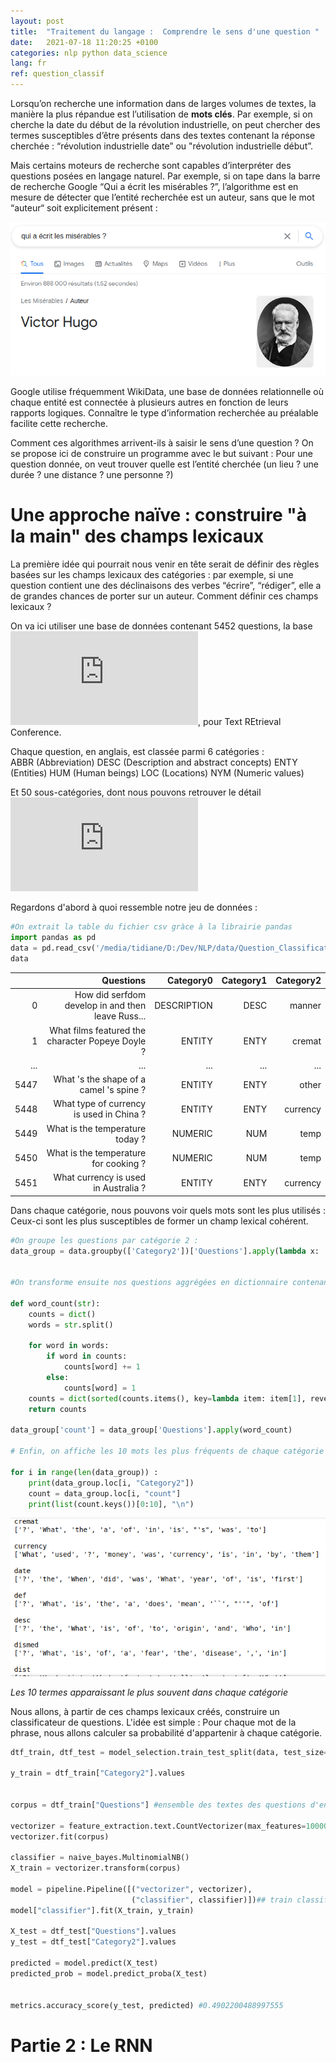 ```yaml
---
layout: post
title:  "Traitement du langage :  Comprendre le sens d'une question "
date:   2021-07-18 11:20:25 +0100
categories: nlp python data_science
lang: fr
ref: question_classif
---
```



Lorsqu’on recherche une information dans de larges volumes de textes, la manière la plus répandue est l’utilisation de **mots clés**. Par exemple, si on cherche la date du début de la révolution industrielle, on peut chercher des termes susceptibles d’être présents dans des textes contenant la réponse cherchée : “révolution industrielle date” ou "révolution industrielle début”.

Mais certains moteurs de recherche sont capables d’interpréter des questions posées en langage naturel. Par exemple, si on tape dans la barre de recherche Google “Qui a écrit les misérables ?”, l’algorithme est en mesure de détecter que l’entité recherchée est un auteur, sans que le mot “auteur“ soit explicitement présent :

![img1](/assets/images/question_classif/im1.png)

Google utilise fréquemment WikiData, une base de données relationnelle où chaque entité est connectée à plusieurs autres en fonction de leurs rapports logiques. Connaître le type d’information recherchée au préalable facilite cette recherche.

Comment ces algorithmes arrivent-ils à saisir le sens d’une question ? On se propose ici de construire un programme avec le but suivant : Pour une question donnée, on veut trouver quelle est l’entité cherchée (un lieu ? une durée ? une distance ? une personne ?)  

# Une approche naïve : construire "à la main" des champs lexicaux 

La première idée qui pourrait nous venir en tête serait de définir des règles basées sur les champs lexicaux des catégories : par exemple, si une question contient une des déclinaisons des verbes “écrire”, “rédiger”,  elle a de grandes chances de porter sur un auteur. Comment définir ces champs lexicaux ?


On va ici utiliser une base de données contenant 5452 questions, la base ![TREC](https://search.r-project.org/CRAN/refmans/textdata/html/dataset_trec.html), pour Text REtrieval Conference. 

Chaque question, en anglais, est classée parmi 6 catégories :   
ABBR (Abbreviation)
DESC (Description and abstract concepts)
ENTY (Entities)
HUM (Human beings) 
LOC (Locations) 
NYM (Numeric values)

Et 50 sous-catégories, dont nous pouvons retrouver le détail ![ici](https://cogcomp.seas.upenn.edu/Data/QA/QC/definition.html)


Regardons d'abord à quoi ressemble notre jeu de données :

```python
#On extrait la table du fichier csv gràce à la librairie pandas
import pandas as pd
data = pd.read_csv('/media/tidiane/D:/Dev/NLP/data/Question_Classification_Dataset.csv', encoding='latin-1')
data
```

|      |                                         Questions |   Category0 | Category1 | Category2 |
|-----:|--------------------------------------------------:|------------:|----------:|----------:|
|   0  | How did serfdom develop in and then leave Russ... | DESCRIPTION | DESC      | manner    |
|   1  | What films featured the character Popeye Doyle ?  | ENTITY      | ENTY      | cremat    |
|  ... | ...                                               | ...         | ...       | ...       |
| 5447 | What 's the shape of a camel 's spine ?           | ENTITY      | ENTY      | other     |
| 5448 | What type of currency is used in China ?          | ENTITY      | ENTY      | currency  |
| 5449 | What is the temperature today ?                   | NUMERIC     | NUM       | temp      |
| 5450 | What is the temperature for cooking ?             | NUMERIC     | NUM       | temp      |
| 5451 | What currency is used in Australia ?              | ENTITY      | ENTY      | currency  |


Dans chaque catégorie, nous pouvons voir quels mots sont les plus utilisés : Ceux-ci sont les plus susceptibles de former un champ lexical cohérent.

```python
#On groupe les questions par catégorie 2 :
data_group = data.groupby(['Category2'])['Questions'].apply(lambda x: ' '.join(x)).reset_index()


#On transforme ensuite nos questions aggrégées en dictionnaire contenant la fréquence de chaque mot :

def word_count(str):
    counts = dict()
    words = str.split()

    for word in words:
        if word in counts:
            counts[word] += 1
        else:
            counts[word] = 1
    counts = dict(sorted(counts.items(), key=lambda item: item[1], reverse=True))
    return counts

data_group['count'] = data_group['Questions'].apply(word_count)

# Enfin, on affiche les 10 mots les plus fréquents de chaque catégorie :

for i in range(len(data_group)) :
    print(data_group.loc[i, "Category2"])
    count = data_group.loc[i, "count"]
    print(list(count.keys())[0:10], "\n")

```
![img2](/assets/images/question_classif/im2.png)

*Les 10 termes apparaissant le plus souvent dans chaque catégorie*

Nous allons, à partir de ces champs lexicaux créés, construire un classificateur de questions. L'idée est simple : Pour chaque mot de la phrase, nous allons calculer sa probabilité d'appartenir à chaque catégorie. 

```python
dtf_train, dtf_test = model_selection.train_test_split(data, test_size=0.3)

y_train = dtf_train["Category2"].values


corpus = dtf_train["Questions"] #ensemble des textes des questions d'entrainement

vectorizer = feature_extraction.text.CountVectorizer(max_features=10000)#, ngram_range=(1,1))
vectorizer.fit(corpus)

classifier = naive_bayes.MultinomialNB()
X_train = vectorizer.transform(corpus)

model = pipeline.Pipeline([("vectorizer", vectorizer),  
                           ("classifier", classifier)])## train classifier
model["classifier"].fit(X_train, y_train)

X_test = dtf_test["Questions"].values
y_test = dtf_test["Category2"].values

predicted = model.predict(X_test)
predicted_prob = model.predict_proba(X_test)


metrics.accuracy_score(y_test, predicted) #0.4902200488997555
```







# Partie 2 : Le RNN
